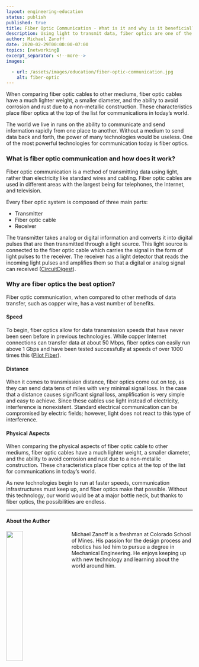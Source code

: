 ```yaml
---
layout: engineering-education
status: publish
published: true
title: Fiber Optic Communication - What is it and why is it beneficial?
description: Using light to transmit data, fiber optics are one of the most powerful technologies facilitating communication in today's fast-paced world.
author: Michael Zanoff
date: 2020-02-29T00:00:00-07:00
topics: [networking]
excerpt_separator: <!--more-->
images:

  - url: /assets/images/education/fiber-optic-communication.jpg
    alt: fiber-optic
---
```


When comparing fiber optic cables to other mediums, fiber optic cables have a much lighter weight, a smaller diameter, and the ability to avoid corrosion and rust due to a non-metallic construction. These characteristics place fiber optics at the top of the list for communications in today’s world.

<!--more-->
The world we live in runs on the ability to communicate and send information rapidly from one place to another. Without a medium to send data back and forth, the power of many technologies would be useless. One of the most powerful technologies for communication today is fiber optics.

### What is fiber optic communication and how does it work?

Fiber optic communication is a method of transmitting data using light, rather than electricity like standard wires and cabling. Fiber optic cables are used in different areas with the largest being for telephones, the Internet, and television.

Every fiber optic system is composed of three main parts:
- Transmitter
- Fiber optic cable
- Receiver

The transmitter takes analog or digital information and converts it into digital pulses that are then transmitted through a light source. This light source is connected to the fiber optic cable which carries the signal in the form of light pulses to the receiver. The receiver has a light detector that reads the incoming light pulses and amplifies them so that a digital or analog signal can received ([CircuitDigest](https://circuitdigest.com/article/how-optical-fiber-communication-works-and-why-it-is-used-in-high-speed-communication)).

### Why are fiber optics the best option?

Fiber optic communication, when compared to other methods of data transfer, such as copper wire, has a vast number of benefits.

#### Speed
To begin, fiber optics allow for data transmission speeds that have never been seen before in previous technologies. While copper Internet connections can transfer data at about 50 Mbps, fiber optics can easily run above 1 Gbps and have been tested successfully at speeds of over 1000 times this ([Pilot Fiber](https://www.pilotfiber.com/blog/how-fast-can-fiber-optic-internet-be)).

#### Distance
When it comes to transmission distance, fiber optics come out on top, as they can send data tens of miles with very minimal signal loss. In the case that a distance causes significant signal loss, amplification is very simple and easy to achieve. Since these cables use light instead of electricity, interference is nonexistent. Standard electrical communication can be compromised by electric fields; however, light does not react to this type of interference.

#### Physical Aspects
When comparing the physical aspects of fiber optic cable to other mediums, fiber optic cables have a much lighter weight, a smaller diameter, and the ability to avoid corrosion and rust due to a non-metallic construction. These characteristics place fiber optics at the top of the list for communications in today’s world.

As new technologies begin to run at faster speeds, communication infrastructures must keep up, and fiber optics make that possible. Without this technology, our world would be at a major bottle neck, but thanks to fiber optics, the possibilities are endless.

---

#### About the Author
<img style="float: left; padding-right: 5%; margin-bottom: 10px; width:30%;" src="/assets/images/education/authors/michael-zanoff.jpeg">Michael Zanoff is a freshman at Colorado School of Mines. His passion for the design process and robotics has led him to pursue a degree in Mechanical Engineering. He enjoys keeping up with new technology and learning about the world around him.

